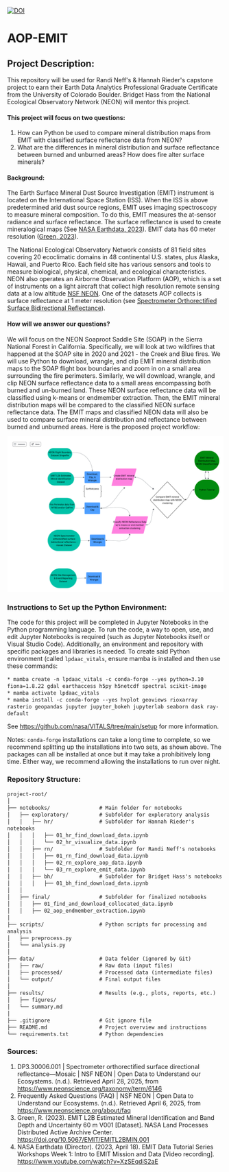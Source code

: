[![DOI](https://zenodo.org/badge/968394746.svg)](https://doi.org/10.5281/zenodo.15300127)

# AOP-EMIT

## Project Description:
This repository will be used for Randi Neff's & Hannah Rieder's capstone project to earn their Earth Data Analytics Professional Graduate Certificate from the University of Colorado Boulder. Bridget Hass from the National Ecological Observatory Network (NEON) will mentor this project.

#### This project will focus on two questions:
1. How can Python be used to compare mineral distribution maps from EMIT with classified surface reflectance data from NEON?
2. What are the differences in mineral distribution and surface reflectance between burned and unburned areas? How does fire alter surface minerals?

#### Background:
The Earth Surface Mineral Dust Source Investigation (EMIT) instrument is located on the International Space Station (ISS). When the ISS is above predetermined arid dust source regions, EMIT uses imaging spectroscopy to measure mineral composition. To do this, EMIT measures the at-sensor radiance and surface reflectance. The surface reflectance is used to create mineralogical maps (See [NASA Earthdata, 2023](https://youtu.be/XzSEqdiS2aE?si=tVGhGFSt7dm2RFOG)). EMIT data has 60 meter resolution ([Green, 2023](https://lpdaac.usgs.gov/products/emitl2bminv001/)).

The National Ecological Observatory Network consists of 81 field sites covering 20 ecoclimatic domains in 48 continental U.S. states, plus Alaska, Hawaii, and Puerto Rico. Each field site has various sensors and tools to measure biological, physical, chemical, and ecological characteristics. NEON also operates an Airborne Observation Platform (AOP), which is a set of instruments on a light aircraft that collect high resolution remote sensing data at a low altitude [NSF NEON](https://www.neonscience.org/about/faq). One of the datasets AOP collects is surface reflectance at 1 meter resolution (see [Spectrometer Orthorectified Surface Bidirectional Reflectance](https://data.neonscience.org/data-products/DP3.30006.002)).

#### How will we answer our questions?
We will focus on the NEON Soaproot Saddle Site (SOAP) in the Sierra National Forest in California. Specifically, we will look at two wildfires that happened at the SOAP site in 2020 and 2021 - the Creek and Blue fires. We will use Python to download, wrangle, and clip EMIT mineral distribution maps to the SOAP flight box boundaries and zoom in on a small area surrounding the fire perimeters. Similarly, we will download, wrangle, and clip NEON surface reflectance data to a small areas encompassing both burned and un-burned land. These NEON surface reflectance data will be classified using k-means or endmember extraction. Then, the EMIT mineral distribution maps will be compared to the classified NEON surface reflectance data. The EMIT maps and classified NEON data will also be used to compare surface mineral distribution and reflectance between burned and unburned areas. Here is the proposed project workflow:

<img src="img/capstone_workflow.png">

### Instructions to Set up the Python Environment:
The code for this project will be completed in Jupyter Notebooks in the Python programming language. To run the code, a way to open, use, and edit Jupyter Notebooks is required (such as Jupyter Notebooks itself or Visual Studio Code). Additionally, an environment and repository with specific packages and libraries is needed. To create said Python environment (called `lpdaac_vitals`, ensure mamba is installed and then use these commands:

```
* mamba create -n lpdaac_vitals -c conda-forge --yes python=3.10 fiona=1.8.22 gdal earthaccess h5py h5netcdf spectral scikit-image
* mamba activate lpdaac_vitals
* mamba install -c conda-forge --yes hvplot geoviews rioxarray rasterio geopandas jupyter jupyter_bokeh jupyterlab seaborn dask ray-default
```

See https://github.com/nasa/VITALS/tree/main/setup for more information. 

Notes: `conda-forge` installations can take a long time to complete, so we recommend splitting up the installations into two sets, as shown above. The packages can all be installed at once but it may take a prohibitively long time. Either way, we recommend allowing the installations to run over night.

### Repository Structure:

```
project-root/
│
├── notebooks/                # Main folder for notebooks
│   ├── exploratory/          # Subfolder for exploratory analysis
│   │   ├── hr/               # Subfolder for Hannah Rieder's notebooks
│   │   │   ├── 01_hr_find_download_data.ipynb
│   │   │   └── 02_hr_visualize_data.ipynb
│   │   ├── rn/               # Subfolder for Randi Neff's notebooks
│   │   │   ├── 01_rn_find_download_data.ipynb
│   │   │   ├── 02_rn_explore_aop_data.ipynb
│   │   │   └── 03_rn_explore_emit_data.ipynb
│   │   ├── bh/               # Subfolder for Bridget Hass's notebooks
│   │   │   ├── 01_bh_find_download_data.ipynb
│   │
│   ├── final/                # Subfolder for finalized notebooks
│   │   ├── 01_find_and_download_collocated_data.ipynb
│   │   ├── 02_aop_endmember_extraction.ipynb
│
├── scripts/                  # Python scripts for processing and analysis
│   ├── preprocess.py
│   └── analysis.py
│
├── data/                     # Data folder (ignored by Git)
│   ├── raw/                  # Raw data (input files)
│   ├── processed/            # Processed data (intermediate files)
│   └── output/               # Final output files
│
├── results/                  # Results (e.g., plots, reports, etc.)
│   ├── figures/
│   └── summary.md
│
├── .gitignore                # Git ignore file
├── README.md                 # Project overview and instructions
└── requirements.txt          # Python dependencies
```

### Sources:

1. DP3.30006.001 | Spectrometer orthorectified surface directional reflectance—Mosaic | NSF NEON | Open Data to Understand our Ecosystems. (n.d.). Retrieved April 28, 2025, from https://www.neonscience.org/taxonomy/term/6146
2. Frequently Asked Questions (FAQ) | NSF NEON | Open Data to Understand our Ecosystems. (n.d.). Retrieved April 6, 2025, from https://www.neonscience.org/about/faq
3. Green, R. (2023). EMIT L2B Estimated Mineral Identification and Band Depth and Uncertainty 60 m V001 [Dataset]. NASA Land Processes Distributed Active Archive Center. https://doi.org/10.5067/EMIT/EMITL2BMIN.001
4. NASA Earthdata (Director). (2023, April 18). EMIT Data Tutorial Series Workshops Week 1: Intro to EMIT Mission and Data [Video recording]. https://www.youtube.com/watch?v=XzSEqdiS2aE
